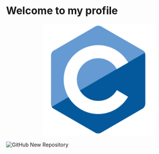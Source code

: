 # Welcome to my profile

<div align="center">
  <img src="https://raw.githubusercontent.com/devicons/devicon/ca28c779441053191ff11710fe24a9e6c23690d6/icons/c/c-original.svg" alt="C Logo" width="306" />
</div>

![GitHub New Repository](https://github.com/Giovani-Simple-Dev/C-Knowledge)
